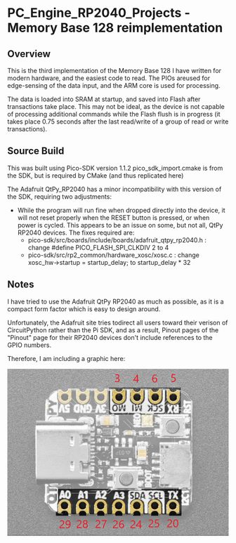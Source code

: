 # PC_Engine_RP2040_Projects - Memory Base 128 reimplementation

## Overview

This is the third implementation of the Memory Base 128 I have written for modern hardware, and the easiest code to read.
The PIOs areused for edge-sensing of the data input, and the ARM core is used for processing.

The data is loaded into SRAM at startup, and saved into Flash after transactions take place.  This may not be ideal, as the
device is not capable of processing additional commands while the Flash flush is in progress (it takes place 0.75 seconds
after the last read/write of a group of read or write transactions).

## Source Build

This was built using Pico-SDK version 1.1.2
pico_sdk_import.cmake is from the SDK, but is required by CMake (and thus replicated here)

The Adafruit QtPy_RP2040 has a minor incompatibility with this version of the SDK, requiring two adjustments:
- While the program will run fine when dropped directly into the device, it will not reset properly when the RESET button is pressed, or when power is cycled.  This appears to be an issue on some, but not all, QtPy RP2040 devices.  The fixes required are:
  - pico-sdk/src/boards/include/boards/adafruit_qtpy_rp2040.h : change #define PICO_FLASH_SPI_CLKDIV 2   to 4
  - pico-sdk/src/rp2_common/hardware_xosc/xosc.c : change xosc_hw->startup = startup_delay; to startup_delay * 32

## Notes
I have tried to use the Adafruit QtPy RP2040 as much as possible, as it is a compact form factor which is easy to design around.

Unfortunately, the Adafruit site tries todirect all users toward their verison of CircuitPython rather than the Pi SDK, and
as a result, Pinout pages of the "Pinout" page for their RP2040 devices don't include references to the GPIO numbers.

Therefore, I am including a graphic here:

![Adafruit QtPy RP2040 GPIO pinout](img/qtpy_rp2040_GPIO.png)

